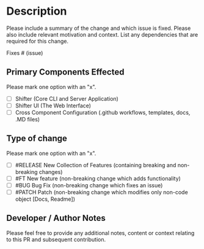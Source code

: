 # Description

Please include a summary of the change and which issue is fixed. Please also include relevant motivation and context. List any dependencies that are required for this change.

Fixes # (issue)

## Primary Components Effected

Please mark one option with an "x".

- [ ] Shifter (Core CLI and Server Application)
- [ ] Shifter UI (The Web Interface)
- [ ] Cross Component Configuration (.github workflows, templates, docs, .MD files)

## Type of change

Please mark one option with an "x".

- [ ] #RELEASE New Collection of Features (containing breaking and non-breaking changes)
- [ ] #FT New feature (non-breaking change which adds functionality)
- [ ] #BUG Bug Fix (non-breaking change which fixes an issue)
- [ ] #PATCH Patch (non-breaking change which modifies only non-code object [Docs, Readme])

## Developer / Author Notes

Please feel free to provide any additional notes, content or context relating to this PR and subsequent contribution.
